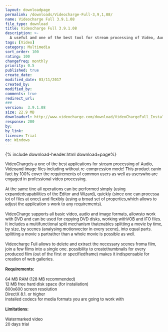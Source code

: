 ```yaml
---
layout: downloadpage
permalink: /downloads/Videocharge-Full-3,9,1,08/
name: Videocharge Full 3.9.1.08
file_type: download
title: Videocharge Full 3.9.1.08
description: >-
  A useful and one of the best tool for stream processing of Video, Audio and Image files
tags: [Video]
category: Multimedia
sort_order: 100
rating: 100
changefreq: monthly
priority: 0.5
published: true
create_date: 
modified_date: 03/11/2017
created_by: 
modified_by: 
comments: true
redirect_url: 
### 
version:  3.9.1.08
size: 22.9 MB
downloadurl: http://www.videocharge.com/download/VideoChargeFull_Install.exe
response: 200
by: 
by_link: 
licence: Trial 
os: Windows
---
```


{% include download-header.html download=page%}

<p style="fix-download-text !important">
<p><font size="2"><p>VideoChargeis a one of the best applications for stream processing of Audio, Videoand Image files including without re-compression mode! This product canin fact by 100% cover the requirements of common users as well as userswho are engaged in professional video processing.<br />
<br />
At the same tine all operations can be performed simply (using expandedcapabilities of the Editor and Wizard), quickly (since one can processa lot of files at once) and flexibly (using a broad set of properties,which allows to adjust the application s work to any requirements). <br />
<br />
VideoCharge supports all basic video, audio and image formats, allowsto work with DVD and can be used for copying DVD disks, working withVOB and IFO files. It includes a multifunctional split mechanism thatenables splitting a movie by time, by size, by scenes (analysing motionvector in every scene), into equal parts. splitting a movie s partrather than a whole movie is possible as well.<br />
<br />
Videocharge Full allows to delete and extract the necessary scenes froma film, join a few films into a single one. possibility to createthumbnails for every produced film (out of the first or specifiedframe) makes it indispensable for creation of web galleries. <br />
<br />
<span><strong>Requirements:</strong></span><br />
<br />
64 MB RAM (128 MB recommended) <br />
12 MB free hard disk space (for installation) <br />
800x600 screen resolution <br />
DirectX 8.1. or higher <br />
Installed codecs for media formats you are going to work with<br />
<br />
<span><strong>Limitations:</strong></span><br />
<br />
Watermarked video<br />
20 days trial</p></p></p>
